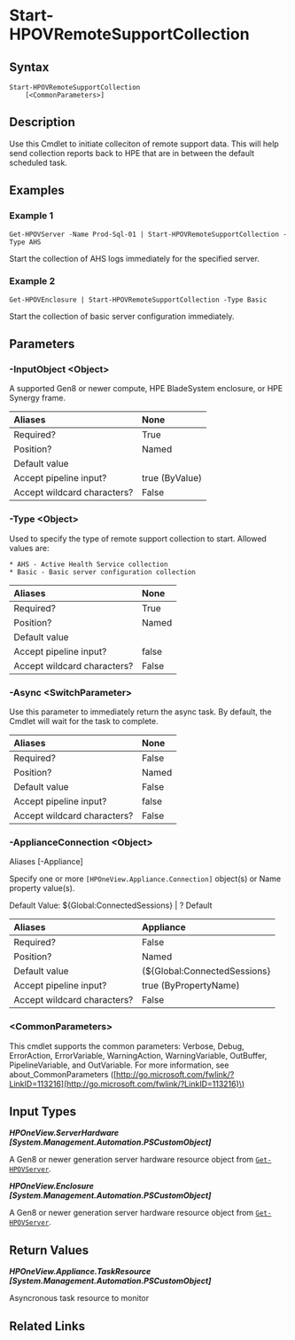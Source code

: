 ﻿---
description: 
---

# Start-HPOVRemoteSupportCollection

## Syntax

```text
Start-HPOVRemoteSupportCollection
    [<CommonParameters>]
```

## Description

Use this Cmdlet to initiate colleciton of remote support data.  This will help send collection reports back to HPE that are in between the default scheduled task.
## Examples

###  Example 1 

```text
Get-HPOVServer -Name Prod-Sql-01 | Start-HPOVRemoteSupportCollection -Type AHS
```

Start the collection of AHS logs immediately for the specified server.

###  Example 2 

```text
Get-HPOVEnclosure | Start-HPOVRemoteSupportCollection -Type Basic
```

Start the collection of basic server configuration immediately.

## Parameters

### -InputObject &lt;Object&gt;

A supported Gen8 or newer compute, HPE BladeSystem enclosure, or HPE Synergy frame.

| Aliases | None |
| :--- | :--- |
| Required? | True |
| Position? | Named |
| Default value |  |
| Accept pipeline input? | true (ByValue) |
| Accept wildcard characters? | False |

### -Type &lt;Object&gt;

Used to specify the type of remote support collection to start.  Allowed values are:

	* AHS - Active Health Service collection
	* Basic - Basic server configuration collection


| Aliases | None |
| :--- | :--- |
| Required? | True |
| Position? | Named |
| Default value |  |
| Accept pipeline input? | false |
| Accept wildcard characters? | False |

### -Async &lt;SwitchParameter&gt;

Use this parameter to immediately return the async task.  By default, the Cmdlet will wait for the task to complete.

| Aliases | None |
| :--- | :--- |
| Required? | False |
| Position? | Named |
| Default value | False |
| Accept pipeline input? | false |
| Accept wildcard characters? | False |

### -ApplianceConnection &lt;Object&gt;

Aliases [-Appliance]

Specify one or more `[HPOneView.Appliance.Connection]` object(s) or Name property value(s).

Default Value: ${Global:ConnectedSessions} | ? Default

| Aliases | Appliance |
| :--- | :--- |
| Required? | False |
| Position? | Named |
| Default value | (${Global:ConnectedSessions} | ? Default) |
| Accept pipeline input? | true (ByPropertyName) |
| Accept wildcard characters? | False |

### &lt;CommonParameters&gt;

This cmdlet supports the common parameters: Verbose, Debug, ErrorAction, ErrorVariable, WarningAction, WarningVariable, OutBuffer, PipelineVariable, and OutVariable. For more information, see about\_CommonParameters \([http://go.microsoft.com/fwlink/?LinkID=113216](http://go.microsoft.com/fwlink/?LinkID=113216)\)

## Input Types

_**HPOneView.ServerHardware [System.Management.Automation.PSCustomObject]**_

A Gen8 or newer generation server hardware resource object from [`Get-HPOVServer`](../servers/get-hpovserver.md).

_**HPOneView.Enclosure [System.Management.Automation.PSCustomObject]**_

A Gen8 or newer generation server hardware resource object from [`Get-HPOVServer`](../servers/get-hpovserver.md).

## Return Values

_**HPOneView.Appliance.TaskResource [System.Management.Automation.PSCustomObject]**_

Asyncronous task resource to monitor

## Related Links

